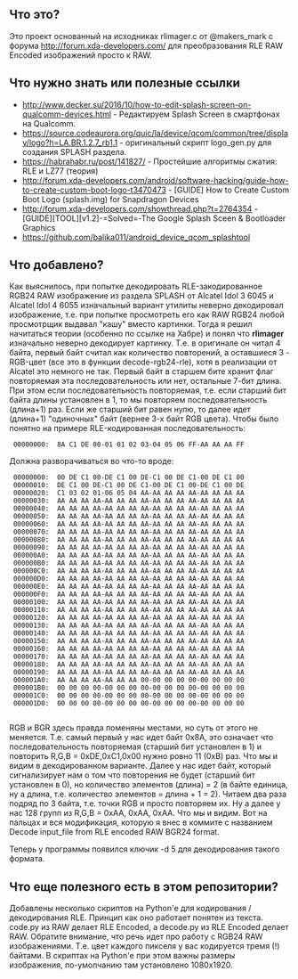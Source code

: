 Что это?
--------

Это проект основанный на исходниках rlimager.c от @makers_mark с форума http://forum.xda-developers.com/ для преобразования RLE RAW Encoded изображений просто к RAW.

Что нужно знать или полезные ссылки
-----------------------------------

- http://www.decker.su/2016/10/how-to-edit-splash-screen-on-qualcomm-devices.html - Редактируем Splash Screen в смартфонах на Qualcomm.
- https://source.codeaurora.org/quic/la/device/qcom/common/tree/display/logo?h=LA.BR.1.2.7_rb1.1 - оригинальный скрипт logo_gen.py для создания SPLASH раздела.
- https://habrahabr.ru/post/141827/ - Простейшие алгоритмы сжатия: RLE и LZ77 (теория)
- http://forum.xda-developers.com/android/software-hacking/guide-how-to-create-custom-boot-logo-t3470473 - [GUIDE] How to Create Custom Boot Logo (splash.img) for Snapdragon Devices
- http://forum.xda-developers.com/showthread.php?t=2764354 - [GUIDE][TOOL][v1.2]-=Solved=-The Google Splash Sceen & Bootloader Graphics
- https://github.com/balika011/android_device_qcom_splashtool

Что добавлено?
--------------

Как выяснилось, при попытке декодировать RLE-закодированное RGB24 RAW изображение из раздела SPLASH от Alcatel Idol 3 6045 и Alcatel Idol 4 6055 изначальный вариант утилиты неверно декодировал изображение, т.е. при попытке просмотреть его как RAW RGB24 любой просмотрщик выдавал "кашу" вместо картинки. Тогда я решил начитаться теории (особенно по ссылке на Хабре) и понял что **rlimager** изначально неверно декодирует картинку. Т.е. в оригинале он читал 4 байта, первый байт считал как количество повторений, а оставшиеся 3 - RGB-цвет (все это в функции decode-rgb24-rle), хотя в реализации от Alcatel это немного не так. Первый байт в старшем бите хранит флаг повторяемая эта последовательность или нет, остальные 7-бит длина. При этом если последовательность повторяемая, т.е. если старший бит байта длины установлен в 1, то мы повторяем последовательность (длина+1) раз. Если же старший бит равен нулю, то далее идет (длина+1) "одиночных" байт (вернее 3-х байт RGB цвета). Чтобы было понятно на примере RLE-кодированная последовательность:

``` 
 00000000:  8A C1 DE 00-01 01 02 03-04 05 06 FF-AA AA AA FF                                                                                                                  
```

Должна разворачиваться во что-то вроде:

```
 00000000:  00 DE C1 00-DE C1 00 DE-C1 00 DE C1-00 DE C1 00                                                                                                                  
 00000010:  DE C1 00 DE-C1 00 DE C1-00 DE C1 00-DE C1 00 DE                                                                                                                  
 00000020:  C1 03 02 01-06 05 04 AA-AA AA AA AA-AA AA AA AA                                                                                                                  
 00000030:  AA AA AA AA-AA AA AA AA-AA AA AA AA-AA AA AA AA                                                                                                                  
 00000040:  AA AA AA AA-AA AA AA AA-AA AA AA AA-AA AA AA AA                                                                                                                  
 00000050:  AA AA AA AA-AA AA AA AA-AA AA AA AA-AA AA AA AA                                                                                                                  
 00000060:  AA AA AA AA-AA AA AA AA-AA AA AA AA-AA AA AA AA                                                                                                                  
 00000070:  AA AA AA AA-AA AA AA AA-AA AA AA AA-AA AA AA AA                                                                                                                  
 00000080:  AA AA AA AA-AA AA AA AA-AA AA AA AA-AA AA AA AA                                                                                                                  
 00000090:  AA AA AA AA-AA AA AA AA-AA AA AA AA-AA AA AA AA                                                                                                                  
 000000A0:  AA AA AA AA-AA AA AA AA-AA AA AA AA-AA AA AA AA                                                                                                                  
 000000B0:  AA AA AA AA-AA AA AA AA-AA AA AA AA-AA AA AA AA                                                                                                                  
 000000C0:  AA AA AA AA-AA AA AA AA-AA AA AA AA-AA AA AA AA                                                                                                                  
 000000D0:  AA AA AA AA-AA AA AA AA-AA AA AA AA-AA AA AA AA                                                                                                                  
 000000E0:  AA AA AA AA-AA AA AA AA-AA AA AA AA-AA AA AA AA                                                                                                                  
 000000F0:  AA AA AA AA-AA AA AA AA-AA AA AA AA-AA AA AA AA                                                                                                                  
 00000100:  AA AA AA AA-AA AA AA AA-AA AA AA AA-AA AA AA AA                                                                                                                  
 00000110:  AA AA AA AA-AA AA AA AA-AA AA AA AA-AA AA AA AA                                                                                                                  
 00000120:  AA AA AA AA-AA AA AA AA-AA AA AA AA-AA AA AA AA                                                                                                                  
 00000130:  AA AA AA AA-AA AA AA AA-AA AA AA AA-AA AA AA AA                                                                                                                  
 00000140:  AA AA AA AA-AA AA AA AA-AA AA AA AA-AA AA AA AA                                                                                                                  
 00000150:  AA AA AA AA-AA AA AA AA-AA AA AA AA-AA AA AA AA                                                                                                                  
 00000160:  AA AA AA AA-AA AA AA AA-AA AA AA AA-AA AA AA AA                                                                                                                  
 00000170:  AA AA AA AA-AA AA AA AA-AA AA AA AA-AA AA AA AA                                                                                                                  
 00000180:  AA AA AA AA-AA AA AA AA-AA AA AA AA-AA AA AA AA                                                                                                                  
 00000190:  AA AA AA AA-AA AA AA AA-AA AA AA AA-AA AA AA AA                                                                                                                  
 000001A0:  AA AA AA AA-AA AA AA 00-00 00 00 00-00 00 00 00                                                                                                                  
 000001B0:  00 00 00 00-00 00 00 00-00 00 00 00-00 00 00 00                                                                                                                  
 000001C0:  00 00 00 00-00 00 00 00-00 00 00 00-00 00 00 00                                                                                                                  
 000001D0:  00 00 00 00-00 00 00 00-00 00 00 00-00 00 00 00                                                                                                                  
                                                                                                                                   
```

RGB и BGR здесь правда поменяны местами, но суть от этого не меняется. Т.е. самый первый у нас идет байт 0x8A, это означает что последовательность повторяемая (старший бит установлен в 1) и повторить R,G,B = 0xDE,0xC1,0x00 нужно ровно 11 (0xB) раз. Что мы и видим в декодированном варианте. Далее у нас идет байт, который сигнализирует нам о том что повторения не будет (старший бит установлен в 0), но количество элементов (длина) = 2 (в байте единица, ну а длина, т.е. количество элементов = длина + 1 = 2). Читаем два раза подряд по 3 байта, т.е. точки RGB и просто повторяем их. Ну а далее у нас 128 групп из R,G,B = 0xAA, 0xAA, 0xAA. Что мы и видим. Вот на пальцах и вся модификация, которую я внес в коммите с названием Decode input_file from RLE encoded RAW BGR24 format.

Теперь у программы появился ключик -d 5 для декодирования такого формата.

Что еще полезного есть в этом репозитории?
------------------------------------------

Добавлены несколько скриптов на Python'е для кодирования / декодирования RLE. Принцип как оно работает понятен из текста. code.py из RAW делает RLE Encoded, а decode.py из RLE Encoded делает RAW. Обратите внимание, что речь идет про работу с RGB24 RAW изображениями. Т.е. цвет каждого пикселя у вас кодируется тремя (!) байтами. В скриптах на Python'е при этом важны размеры изображения, по-умолчанию там установлено 1080x1920.

